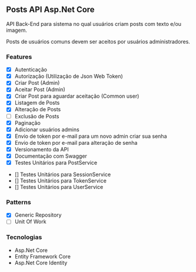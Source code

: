 ## Posts API Asp.Net Core

API Back-End para sistema no qual usuários criam posts com texto e/ou imagem.

Posts de usuários comuns devem ser aceitos por usuários administradores.

### Features

- [x] Autenticação
- [x] Autorização (Utilização de Json Web Token)
- [x] Criar Post (Admin)
- [x] Aceitar Post (Admin)
- [x] Criar Post para aguardar aceitação (Common user)
- [x] Listagem de Posts
- [x] Alteração de Posts
- [ ] Exclusão de Posts
- [x] Paginação
- [x] Adicionar usuários admins
- [x] Envio de token por e-mail para um novo admin criar sua senha
- [x] Envio de token por e-mail para alteração de senha
- [x] Versionamento da API
- [x] Documentação com Swagger
- [x] Testes Unitários para PostService
- [] Testes Unitários para SessionService
- [] Testes Unitários para TokenService
- [] Testes Unitários para UserService

### Patterns

- [x] Generic Repository
- [ ] Unit Of Work

### Tecnologias

- Asp.Net Core
- Entity Framework Core
- Asp.Net Core Identity
